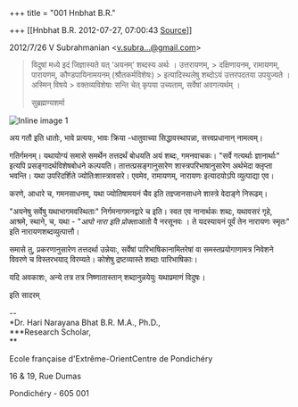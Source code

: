 +++
title = "001 Hnbhat B.R."

+++
[[Hnbhat B.R.	2012-07-27, 07:00:43 [Source](https://groups.google.com/g/bvparishat/c/ge0r5iZGzZw)]]



  
  

2012/7/26 V Subrahmanian \<[v.subra...@gmail.com]()\>

  

> विदुषां मध्ये इदं जिज्ञास्यते यत् ’अयनम्’ शब्दस्य अर्थः । उत्तरायणम्, > दक्षिणायनम्, रामायणम्, पारायणम्, कौण्डपायिनामयनम् (श्रौतकर्मविशेषः) > इत्यादिस्थलेषु शब्दोऽयं उत्तरपदतया उपयुज्यते । अस्मिन् विषये > वक्तव्यविशेषाः सन्ति चेत् कृपया उच्यताम्, सर्वेषां अवगत्यर्थम् ।  
>   
> सुब्रह्मण्यशर्मा  

![Inline image 1](https://groups.google.com/group/bvparishat/attach/83239dd135080535/image.png?part=0.1)  

  

  

अय गतौ इति धातोः, भावे प्रत्ययः, भावः क्रिया -धातुवाच्या सिद्धावस्थापन्ना, सत्त्वप्रधानान् नामत्वम्।

  

गतिर्गमनम्। यथायोग्यं समासे समर्थेन तत्तदर्थं बोधयति अयं शब्दः, गमनवाचकः। "सर्वे गत्यर्थाः ज्ञानार्थाः" इत्यपि प्रसङ्गादर्थविशेषबोधने कल्पयति। तात्तत्प्रसङ्गानुसारेण शास्त्रपरिभाषानुसारेण अर्थभेदा क्लृप्ता भवन्ति। यथा उपरिदर्शिते ज्योतिःशास्त्रावसरे। एवमेव, रामायणम्, नारायणः इत्यादयोऽपि व्युत्पाद्या एव।   


करणे, आधारे च, गमनसाधनम्, यथा ज्योतिषामयनं चैव इति तज्ञ्जानसाधने शास्त्रे वेदाङ्गे निरूढम्।

"अयनेषु सर्वेषु यथाभागमवस्थिताः" निर्गमनागमनद्वारे च इति। स्वत एव नानार्थकः शब्दः, यथावसरं गृहे, आश्रमे, स्थाने, च, यथा - "*आपो नारा इति प्रोक्ताः*आतो वै नरसूनवः । ते यदस्यायनं पूर्वं तेन नारायणः स्मृतः" इति नारायणशब्दव्युत्पात्तौ।

  

समासे तु, प्रकरणानुसारेण तत्तदर्था उन्नेयाः, सर्वेषां पारिभाषिकानामितरेषां वा समस्तप्रयोगाणामत्र निवेशने विवरणे च विस्तरभयाद् विरम्यते। कोशेषु द्रष्टव्यास्ते शब्दाः पारिभाषिकाः।

  

यदि अवकाशः, अन्ये तत्र तत्र निष्णातास्तान् शब्दानुन्नयेयुः यथाप्रमाणं विदुषः।

  

इति सादरम्

  

  

  

--  
*Dr. Hari Narayana Bhat B.R. M.A., Ph.D.,  
***Research Scholar,  
**

Ecole française d'Extrême-OrientCentre de Pondichéry

16 & 19, Rue Dumas

Pondichéry - 605 001

  

  

